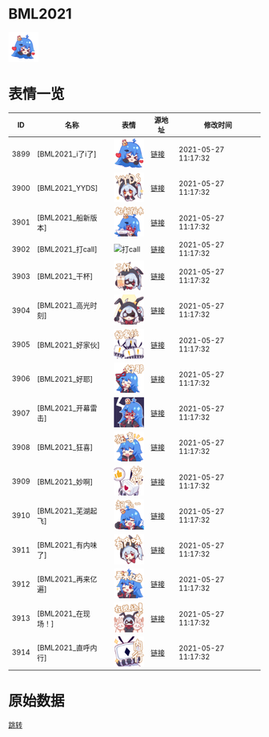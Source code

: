 # BML2021

<img src="./cover.png" height="60" alt="cover" />

# 表情一览

|ID|名称|表情|源地址|修改时间|
|----|----|----|----|----|
|3899|[BML2021_i了i了]|<img src="./pic/003899_%5BBML2021_i了i了%5D.png" height="60" alt="i了i了"/>|[链接](http://i0.hdslb.com/bfs/emote/dc42d6ee9bd6e9be4bf5582c8b2d3603c01296d6.png)|2021-05-27 11:17:32|
|3900|[BML2021_YYDS]|<img src="./pic/003900_%5BBML2021_YYDS%5D.png" height="60" alt="YYDS"/>|[链接](http://i0.hdslb.com/bfs/emote/e09833f3b6a9da5f802d218d1e654c813468c47b.png)|2021-05-27 11:17:32|
|3901|[BML2021_船新版本]|<img src="./pic/003901_%5BBML2021_船新版本%5D.png" height="60" alt="船新版本"/>|[链接](http://i0.hdslb.com/bfs/emote/7aaded78531758f2dfd0fc60bccf9760949bdd6e.png)|2021-05-27 11:17:32|
|3902|[BML2021_打call]|<img src="./pic/003902_%5BBML2021_打call%5D.png" height="60" alt="打call"/>|[链接](http://i0.hdslb.com/bfs/emote/eafdaca77812f76805af10097026e10499e6b028.png)|2021-05-27 11:17:32|
|3903|[BML2021_干杯]|<img src="./pic/003903_%5BBML2021_干杯%5D.png" height="60" alt="干杯"/>|[链接](http://i0.hdslb.com/bfs/emote/65274a7a5a2034ced46ccfdc4a292368f3964d78.png)|2021-05-27 11:17:32|
|3904|[BML2021_高光时刻]|<img src="./pic/003904_%5BBML2021_高光时刻%5D.png" height="60" alt="高光时刻"/>|[链接](http://i0.hdslb.com/bfs/emote/49eb8969816d0b420049e576882bd380d3270fdc.png)|2021-05-27 11:17:32|
|3905|[BML2021_好家伙]|<img src="./pic/003905_%5BBML2021_好家伙%5D.png" height="60" alt="好家伙"/>|[链接](http://i0.hdslb.com/bfs/emote/56041e57c2aabbf2c40b97184c62b1a8af465464.png)|2021-05-27 11:17:32|
|3906|[BML2021_好耶]|<img src="./pic/003906_%5BBML2021_好耶%5D.png" height="60" alt="好耶"/>|[链接](http://i0.hdslb.com/bfs/emote/5c4056049254c6d5ef561ab7fe7a37d599467ab8.png)|2021-05-27 11:17:32|
|3907|[BML2021_开幕雷击]|<img src="./pic/003907_%5BBML2021_开幕雷击%5D.png" height="60" alt="开幕雷击"/>|[链接](http://i0.hdslb.com/bfs/emote/ebd555f2a31d7e9e7d7d9f92c277e34033228f15.png)|2021-05-27 11:17:32|
|3908|[BML2021_狂喜]|<img src="./pic/003908_%5BBML2021_狂喜%5D.png" height="60" alt="狂喜"/>|[链接](http://i0.hdslb.com/bfs/emote/c2c95f55622fb5ec656e8b983374b9637fc8b91e.png)|2021-05-27 11:17:32|
|3909|[BML2021_妙啊]|<img src="./pic/003909_%5BBML2021_妙啊%5D.png" height="60" alt="妙啊"/>|[链接](http://i0.hdslb.com/bfs/emote/c6c65b1e79d3304d25a938998f28a4869d797d1b.png)|2021-05-27 11:17:32|
|3910|[BML2021_芜湖起飞]|<img src="./pic/003910_%5BBML2021_芜湖起飞%5D.png" height="60" alt="芜湖起飞"/>|[链接](http://i0.hdslb.com/bfs/emote/24a6e3760eee19035b43589fa0e003989de32882.png)|2021-05-27 11:17:32|
|3911|[BML2021_有内味了]|<img src="./pic/003911_%5BBML2021_有内味了%5D.png" height="60" alt="有内味了"/>|[链接](http://i0.hdslb.com/bfs/emote/eb3b5b3dd959a1fa411a36c25eef080318e1863e.png)|2021-05-27 11:17:32|
|3912|[BML2021_再来亿遍]|<img src="./pic/003912_%5BBML2021_再来亿遍%5D.png" height="60" alt="再来亿遍"/>|[链接](http://i0.hdslb.com/bfs/emote/0616aaacbc38f1cfc56f8a85b54a834e659d640f.png)|2021-05-27 11:17:32|
|3913|[BML2021_在现场！]|<img src="./pic/003913_%5BBML2021_在现场！%5D.png" height="60" alt="在现场！"/>|[链接](http://i0.hdslb.com/bfs/emote/7b408b95a4365a236b68d71de0011a6abb5d1bc1.png)|2021-05-27 11:17:32|
|3914|[BML2021_直呼内行]|<img src="./pic/003914_%5BBML2021_直呼内行%5D.png" height="60" alt="直呼内行"/>|[链接](http://i0.hdslb.com/bfs/emote/5a73f063857b20fa7e2f1a87ac3cf9881167fa76.png)|2021-05-27 11:17:32|

# 原始数据

[跳转](./raw.json)

